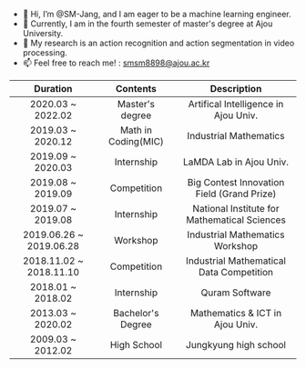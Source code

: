 - 👋 Hi, I’m @SM-Jang, and I am eager to be a machine learning engineer.
- 🌱 Currently, I am in the fourth semester of master's degree at Ajou University.
- 👀 My research is an action recognition and action segmentation in video processing.
- 📫 Feel free to reach me! : smsm8898@ajou.ac.kr


|Duration|Contents|Description|
|:---:|:---:|:---:|
|2020.03 ~ 2022.02|Master's degree|Artifical Intelligence in Ajou Univ.|
|2019.03 ~ 2020.12|Math in Coding(MIC)|Industrial Mathematics|
|2019.09 ~ 2020.03|Internship|LaMDA Lab in Ajou Univ.|
|2019.08 ~ 2019.09|Competition|Big Contest Innovation Field (Grand Prize)|
|2019.07 ~ 2019.08|Internship|National Institute for Mathematical Sciences|
|2019.06.26 ~ 2019.06.28|Workshop|Industrial Mathematics Workshop|
|2018.11.02 ~ 2018.11.10|Competition|Industrial Mathematical Data Competition|
|2018.01 ~ 2018.02|Internship|Quram Software|
|2013.03 ~ 2020.02|Bachelor's Degree|Mathematics & ICT in Ajou Univ.|
|2009.03 ~ 2012.02|High School|Jungkyung high school|
